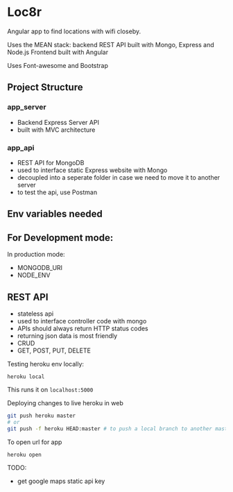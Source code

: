 # Loc8r
Angular app to find locations with wifi closeby.

Uses the MEAN stack: backend REST API built with Mongo, Express and Node.js
Frontend built with Angular

Uses Font-awesome and Bootstrap

## Project Structure

### app_server
- Backend Express Server API
- built with MVC architecture

### app_api
- REST API for MongoDB
- used to interface static Express website with Mongo
- decoupled into a seperate folder in case we need to move it to another server
- to test the api, use Postman

## Env variables needed

For Development mode:
- 

In production mode:
- MONGODB_URI
- NODE_ENV

## REST API
- stateless api
- used to interface controller code with mongo
- APIs should always return HTTP status codes
- returning json data is most friendly
- CRUD
- GET, POST, PUT, DELETE

Testing heroku env locally:
```
heroku local
```
This runs it on `localhost:5000`

Deploying changes to live heroku in web
``` bash
git push heroku master
# or
git push -f heroku HEAD:master # to push a local branch to another master
```

To open url for app
```
heroku open
```


TODO:
- get google maps static api key
